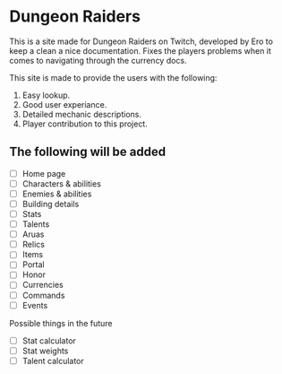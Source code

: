 # Dungeon Raiders

This is a site made for Dungeon Raiders on Twitch, developed by Ero to keep a clean a nice documentation. Fixes the players problems when it comes to navigating through the currency docs.

This site is made to provide the users with the following:
1. Easy lookup.
2. Good user experiance.
3. Detailed mechanic descriptions.
4. Player contribution to this project.

## The following will be added
- [ ] Home page
- [ ] Characters & abilities
- [ ] Enemies & abilities
- [ ] Building details
- [ ] Stats
- [ ] Talents
- [ ] Aruas
- [ ] Relics
- [ ] Items
- [ ] Portal
- [ ] Honor
- [ ] Currencies
- [ ] Commands
- [ ] Events

Possible things in the future
- [ ] Stat calculator
- [ ] Stat weights
- [ ] Talent calculator
